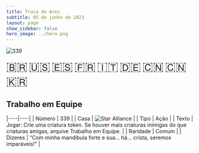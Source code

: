 ```yaml
---
title: Troca de Ares
subtitle: 05 de junho de 2023
layout: page
show_sidebar: false
hero_image: ../hero.png
---
```


![339](https://mastervault-storage-prod.s3.amazonaws.com/media/card_front/pt/600_339_deb2a7b30da7_pt.png)

<span title="Português" style="font-size: 32px;cursor: pointer;" onclick="javascript:document.querySelector('img[alt=\'339\']').src=document.querySelector('img[alt=\'339\']').src.replace(/card_front\/[^/]+/, 'card_front/pt').replace(/_[^/.0-9]+\.png/, '_pt.png')">🇧🇷</span>
<span title="English" style="font-size: 32px;cursor: pointer;" onclick="javascript:document.querySelector('img[alt=\'339\']').src=document.querySelector('img[alt=\'339\']').src.replace(/card_front\/[^/]+/, 'card_front/en').replace(/_[^/.0-9]+\.png/, '_en.png')">🇺🇸</span>
<span title="Español" style="font-size: 32px;cursor: pointer;" onclick="javascript:document.querySelector('img[alt=\'339\']').src=document.querySelector('img[alt=\'339\']').src.replace(/card_front\/[^/]+/, 'card_front/es').replace(/_[^/.0-9]+\.png/, '_es.png')">🇪🇸</span>
<span title="Français" style="font-size: 32px;cursor: pointer;" onclick="javascript:document.querySelector('img[alt=\'339\']').src=document.querySelector('img[alt=\'339\']').src.replace(/card_front\/[^/]+/, 'card_front/fr').replace(/_[^/.0-9]+\.png/, '_fr.png')">🇫🇷</span>
<span title="Italiano" style="font-size: 32px;cursor: pointer;" onclick="javascript:document.querySelector('img[alt=\'339\']').src=document.querySelector('img[alt=\'339\']').src.replace(/card_front\/[^/]+/, 'card_front/it').replace(/_[^/.0-9]+\.png/, '_it.png')">🇮🇹</span>
<span title="Deutsche" style="font-size: 32px;cursor: pointer;" onclick="javascript:document.querySelector('img[alt=\'339\']').src=document.querySelector('img[alt=\'339\']').src.replace(/card_front\/[^/]+/, 'card_front/de').replace(/_[^/.0-9]+\.png/, '_de.png')">🇩🇪</span>
<span title="简体中文" style="font-size: 32px;cursor: pointer;" onclick="javascript:document.querySelector('img[alt=\'339\']').src=document.querySelector('img[alt=\'339\']').src.replace(/card_front\/[^/]+/, 'card_front/zh-hans').replace(/_[^/.0-9]+\.png/, '_zh-hans.png')">🇨🇳</span>
<span title="繁體中文" style="font-size: 32px;cursor: pointer;" onclick="javascript:document.querySelector('img[alt=\'339\']').src=document.querySelector('img[alt=\'339\']').src.replace(/card_front\/[^/]+/, 'card_front/zh-hant').replace(/_[^/.0-9]+\.png/, '_zh-hant.png')">🇨🇳</span>
<span title="한국어" style="font-size: 32px;cursor: pointer;" onclick="javascript:document.querySelector('img[alt=\'339\']').src=document.querySelector('img[alt=\'339\']').src.replace(/card_front\/[^/]+/, 'card_front/ko').replace(/_[^/.0-9]+\.png/, '_ko.png')">🇰🇷</span>

## Trabalho em Equipe

|----|----|
| Número | 339 |
| Casa | ![Star Alliance](https://archonarcana.com/images/thumb/7/7d/Star_Alliance.png/22px-Star_Alliance.png "Aliança Estelar") |
| Tipo | Ação |
| Texto | Jogar: Crie uma criatura token. Se houver mais criaturas inimigas do que criaturas amigas, arquive Trabalho em Equipe. |
| Raridade | Comum |
| Dizeres | “Com minha mandíbula forte e sua... hã... crista, seremos imparáveis!” |
